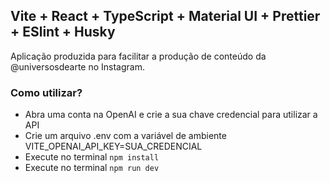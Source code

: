 ## Vite + React + TypeScript + Material UI + Prettier + ESlint + Husky



Aplicação produzida para facilitar a produção de conteúdo da @universosdearte no Instagram.

### Como utilizar?
- Abra uma conta na OpenAI e crie a sua chave credencial para utilizar a API
- Crie um arquivo .env com a variável de ambiente VITE_OPENAI_API_KEY=SUA_CREDENCIAL
- Execute no terminal <code>npm install</code>
- Execute no terminal <code>npm run dev</code>
